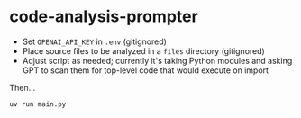 # code-analysis-prompter

- Set `OPENAI_API_KEY` in `.env` (gitignored)
- Place source files to be analyzed in a `files` directory (gitignored)
- Adjust script as needed; currently it's taking Python modules and asking GPT to scan them for top-level code that would execute on import

Then...

```bash
uv run main.py
```
